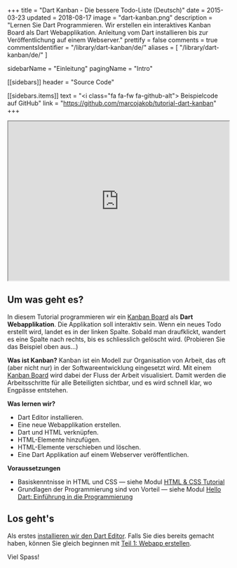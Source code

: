 +++
title = "Dart Kanban - Die bessere Todo-Liste (Deutsch)"
date = 2015-03-23
updated = 2018-08-17
image = "dart-kanban.png"
description = "Lernen Sie Dart Programmieren. Wir erstellen ein interaktives Kanban Board als Dart Webapplikation. Anleitung vom Dart installieren bis zur Veröffentlichung auf einem Webserver."
prettify = false
comments = true
commentsIdentifier = "/library/dart-kanban/de/"
aliases = [ 
  "/library/dart-kanban/de/" 
]

sidebarName = "Einleitung"
pagingName = "Intro"

[[sidebars]]
header = "Source Code"

[[sidebars.items]]
text = "<i class=\"fa fa-fw fa-github-alt\"></i> Beispielcode auf GitHub"
link = "https://github.com/marcojakob/tutorial-dart-kanban"
+++

<iframe src="https://marcojakob.github.io/tutorial-dart-kanban/" width="100%" height="363px"></iframe>


## Um was geht es?

In diesem Tutorial programmieren wir ein [Kanban Board](http://de.wikipedia.org/wiki/Kanban-Tafel) als **Dart Webapplikation**. Die Applikation soll interaktiv sein. Wenn ein neues Todo erstellt wird, landet es in der linken Spalte. Sobald man draufklickt, wandert es eine Spalte nach rechts, bis es schliesslich gelöscht wird. (Probieren Sie das Beispiel oben aus...)

**Was ist Kanban?** Kanban ist ein Modell zur Organisation von Arbeit, das oft (aber nicht nur) in der Softwareentwicklung eingesetzt wird. Mit einem [Kanban Board](http://de.wikipedia.org/wiki/Kanban-Tafel) wird dabei der Fluss der Arbeit visualisiert. Damit werden die Arbeitsschritte für alle Beteiligten sichtbar, und es wird schnell klar, wo Engpässe entstehen.

<div class="alert alert-info">
  <strong>Was lernen wir?</strong>

  <ul>
    <li>Dart Editor installieren.</li>
    <li>Eine neue Webapplikation erstellen.</li>
    <li>Dart und HTML verknüpfen.</li>
    <li>HTML-Elemente hinzufügen.</li>
    <li>HTML-Elemente verschieben und löschen.</li>
    <li>Eine Dart Applikation auf einem Webserver veröffentlichen.</li>
  </ul>
</div>

<div class="alert alert-warning">
  <strong>Voraussetzungen</strong>
  
  <ul>
    <li>Basiskenntnisse in HTML und CSS &mdash; siehe Modul <a href="/library/html-css/de/" class="alert-link">HTML &amp; CSS Tutorial</a></li>
    <li>Grundlagen der Programmierung sind von Vorteil &mdash; siehe Modul <a href="/library/hello-dart/de/" class="alert-link">Hello Dart: Einführung in die Programmierung</a></li>
  </ul>
</div>


## Los geht's

Als erstes [installieren wir den Dart Editor](/library/dart-kanban/de/install/). Falls Sie dies bereits gemacht haben, können Sie gleich beginnen mit [Teil 1: Webapp erstellen](/library/dart-kanban/de/part1).

Viel Spass!

